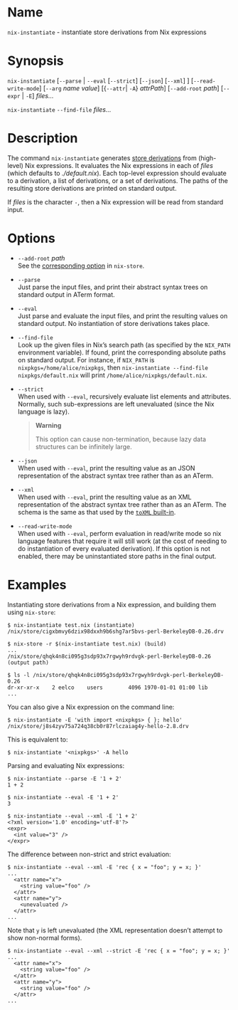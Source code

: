 # Name

`nix-instantiate` - instantiate store derivations from Nix expressions

# Synopsis

`nix-instantiate`
  [`--parse` | `--eval` [`--strict`] [`--json`] [`--xml`] ]
  [`--read-write-mode`]
  [`--arg` *name* *value*]
  [{`--attr`| `-A`} *attrPath*]
  [`--add-root` *path*]
  [`--expr` | `-E`]
  *files…*

`nix-instantiate` `--find-file` *files…*

# Description

The command `nix-instantiate` generates [store
derivations](../glossary.md) from (high-level) Nix expressions. It
evaluates the Nix expressions in each of *files* (which defaults to
*./default.nix*). Each top-level expression should evaluate to a
derivation, a list of derivations, or a set of derivations. The paths
of the resulting store derivations are printed on standard output.

If *files* is the character `-`, then a Nix expression will be read from
standard input.

# Options

  - `--add-root` *path*\
    See the [corresponding option](nix-store.md) in `nix-store`.

  - `--parse`\
    Just parse the input files, and print their abstract syntax trees on
    standard output in ATerm format.

  - `--eval`\
    Just parse and evaluate the input files, and print the resulting
    values on standard output. No instantiation of store derivations
    takes place.

  - `--find-file`\
    Look up the given files in Nix’s search path (as specified by the
    `NIX_PATH` environment variable). If found, print the corresponding
    absolute paths on standard output. For instance, if `NIX_PATH` is
    `nixpkgs=/home/alice/nixpkgs`, then `nix-instantiate --find-file
    nixpkgs/default.nix` will print `/home/alice/nixpkgs/default.nix`.

  - `--strict`\
    When used with `--eval`, recursively evaluate list elements and
    attributes. Normally, such sub-expressions are left unevaluated
    (since the Nix language is lazy).

    > **Warning**
    >
    > This option can cause non-termination, because lazy data
    > structures can be infinitely large.

  - `--json`\
    When used with `--eval`, print the resulting value as an JSON
    representation of the abstract syntax tree rather than as an ATerm.

  - `--xml`\
    When used with `--eval`, print the resulting value as an XML
    representation of the abstract syntax tree rather than as an ATerm.
    The schema is the same as that used by the [`toXML`
    built-in](../language/builtins.md).

  - `--read-write-mode`\
    When used with `--eval`, perform evaluation in read/write mode so
    nix language features that require it will still work (at the cost
    of needing to do instantiation of every evaluated derivation). If
    this option is not enabled, there may be uninstantiated store paths
    in the final output.

<!-- end list -->

# Examples

Instantiating store derivations from a Nix expression, and building them
using `nix-store`:

```console
$ nix-instantiate test.nix (instantiate)
/nix/store/cigxbmvy6dzix98dxxh9b6shg7ar5bvs-perl-BerkeleyDB-0.26.drv

$ nix-store -r $(nix-instantiate test.nix) (build)
...
/nix/store/qhqk4n8ci095g3sdp93x7rgwyh9rdvgk-perl-BerkeleyDB-0.26 (output path)

$ ls -l /nix/store/qhqk4n8ci095g3sdp93x7rgwyh9rdvgk-perl-BerkeleyDB-0.26
dr-xr-xr-x    2 eelco    users        4096 1970-01-01 01:00 lib
...
```

You can also give a Nix expression on the command line:

```console
$ nix-instantiate -E 'with import <nixpkgs> { }; hello'
/nix/store/j8s4zyv75a724q38cb0r87rlczaiag4y-hello-2.8.drv
```

This is equivalent to:

```console
$ nix-instantiate '<nixpkgs>' -A hello
```

Parsing and evaluating Nix expressions:

```console
$ nix-instantiate --parse -E '1 + 2'
1 + 2
```

```console
$ nix-instantiate --eval -E '1 + 2'
3
```

```console
$ nix-instantiate --eval --xml -E '1 + 2'
<?xml version='1.0' encoding='utf-8'?>
<expr>
  <int value="3" />
</expr>
```

The difference between non-strict and strict evaluation:

```console
$ nix-instantiate --eval --xml -E 'rec { x = "foo"; y = x; }'
...
  <attr name="x">
    <string value="foo" />
  </attr>
  <attr name="y">
    <unevaluated />
  </attr>
...
```

Note that `y` is left unevaluated (the XML representation doesn’t
attempt to show non-normal forms).

```console
$ nix-instantiate --eval --xml --strict -E 'rec { x = "foo"; y = x; }'
...
  <attr name="x">
    <string value="foo" />
  </attr>
  <attr name="y">
    <string value="foo" />
  </attr>
...
```
